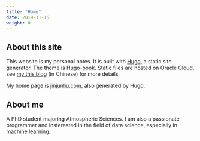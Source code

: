 ```yaml
---
title: "Home"
date: 2019-11-15
weight: 0
---
```


## About this site

This website is my personal notes. It is built with [Hugo](https://gohugo.io/), a static site generator. The theme is [Hugo-book](https://github.com/alex-shpak/hugo-book/). Static files are hosted on [Oracle Cloud](https://cloud.oracle.com/), see [my this blog](https://blog.jinjunliu.com/post/2021-07-13_nginx_host_website/) (in Chinese) for more details.

My home page is [jinjunliu.com](https://jinjunliu.com/), also generated by Hugo.

## About me

A PhD student majoring Atmospheric Sciences. I am also a passionate programmer and insterested in the field of data science, especially in machine learning.
